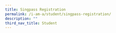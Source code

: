 ```yaml
---
title: Singpass Registration
permalink: /i-am-a/student/singpass-registration/
description: ""
third_nav_title: Student
---
```

